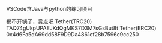 VSCode含Java与python的练习项目

揭不开锅了，赏点吧
Tether(TRC20) TAQ74gUkpUPAEJKdQgMKS7D3M7sGsBut8t
Tether(ERC20) 0x4d6Fa5dA69dd58F9D9Da4861cf28b7596c9cc250

